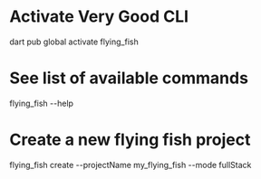 # Activate Very Good CLI

dart pub global activate flying_fish

# See list of available commands

flying_fish --help

# Create a new flying fish project

flying_fish create --projectName my_flying_fish --mode fullStack
